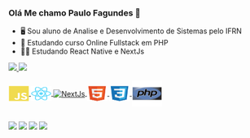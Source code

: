 ### Olá Me chamo Paulo Fagundes 👋

- 🖥️ Sou aluno de Analise e Desenvolvimento de Sistemas pelo IFRN
- 🤖  Estudando curso Online Fullstack em PHP
- 🧑‍💻 Estudando React Native e NextJs

<div>
  <a href="https://github.com/paulo0264">
  <img height="180em" src="https://github-readme-stats.vercel.app/api?username=paulo0264&show_icons=true&theme=dracula&include_all_commits=true&count_private=true"/>               
  <img height="180em" src="https://github-readme-stats.vercel.app/api/top-langs/?username=paulo0264&layout=compact&langs_count=7&theme=dracula"/>
</div>
  
  <div style="display: inline_block"><br>
  <img align="center" alt="Js" height="30" width="40" src="https://raw.githubusercontent.com/devicons/devicon/master/icons/javascript/javascript-plain.svg">
  <img align="center" alt="React" height="30" width="40" src="https://raw.githubusercontent.com/devicons/devicon/master/icons/react/react-original.svg">
  <img align="center" alt="NextJs" height="30" width="40" src="https://raw.githubusercontent.com/devicons/devicon/master/icons/next/next-original.svg">
  <img align="center" alt="HTML" height="30" width="40" src="https://raw.githubusercontent.com/devicons/devicon/master/icons/html5/html5-original.svg">
  <img align="center" alt="CSS" height="30" width="40" src="https://raw.githubusercontent.com/devicons/devicon/master/icons/css3/css3-original.svg">
  <img align="center" alt="php" height="50" width="60" src="https://raw.githubusercontent.com/devicons/devicon/master/icons/php/php-original.svg">
 
</div>
  
  ##
  
  <div>
    

  <a href="https://instagram.com/fagundes_musico" target="_blank"><img src="https://img.shields.io/badge/-Instagram-%23E4405F?style=for-the-badge&logo=instagram&logoColor=white" target="_blank"></a>
 <a href="https://discord.gg/fagundesmusico#3921" target="_blank"><img src="https://img.shields.io/badge/Discord-7289DA?style=for-the-badge&logo=discord&logoColor=white" target="_blank"></a> 
  <a href = "mailto:paulofagundesmusico184@gmail.com"><img src="https://img.shields.io/badge/-Gmail-%23333?style=for-the-badge&logo=gmail&logoColor=white" target="_blank"></a>
  <a href="https://www.linkedin.com/in/paulo-fagundes-3818901aa" target="_blank"><img src="https://img.shields.io/badge/-LinkedIn-%230077B5?style=for-the-badge&logo=linkedin&logoColor=white" target="_blank"></a> 
    
  </div>
